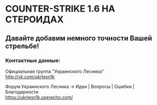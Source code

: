 COUNTER-STRIKE 1.6 НА СТЕРОИДАХ
===============================

Давайте добавим немного точности Вашей стрельбе!
------------------------------------------------

### Контактные данные:

Официальная группа "Украинского Лесника"<br>http://vk.com/ukrlesn1k

Форум Украинского Лесника → Идеи | Вопросы | Ошибки | Благодарности<br>https://ukrlesn1k.userecho.com/
